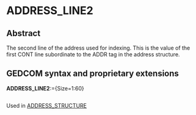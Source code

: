 ﻿# ADDRESS_LINE2
## Abstract
The second line of the address used for indexing.  This is the value of the first CONT line subordinate
to the ADDR tag in the address structure.


## GEDCOM syntax and proprietary extensions

**ADDRESS_LINE2**:={Size=1:60}
<pre>
</pre>
Used in <a href=Ged.ADDRESS_STRUCTURE.md>ADDRESS_STRUCTURE</a><br />

